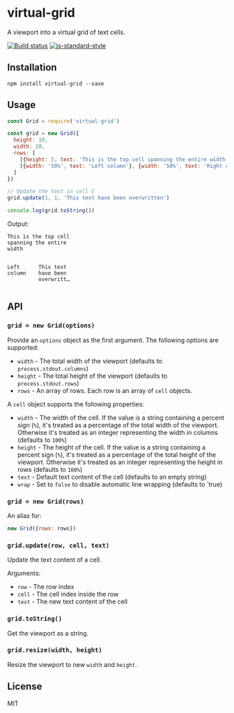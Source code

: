 # virtual-grid

A viewport into a virtual grid of text cells.

[![Build status](https://travis-ci.org/watson/virtual-grid.svg?branch=master)](https://travis-ci.org/watson/virtual-grid)
[![js-standard-style](https://img.shields.io/badge/code%20style-standard-brightgreen.svg?style=flat)](https://github.com/feross/standard)

## Installation

```
npm install virtual-grid --save
```

## Usage

```js
const Grid = require('virtual-grid')

const grid = new Grid({
  height: 10,
  width: 20,
  rows: [
    [{height: 5, text: 'This is the top cell spanning the entire width'}],
    [{width: '50%', text: 'Left column'}, {width: '50%', text: 'Right column'}]
  ]
})

// Update the text in cell C
grid.update(1, 1, 'This text have been overwritten')

console.log(grid.toString())
```

Output:

```
This is the top cell
spanning the entire
width


Left      This text
column    have been
          overwritt…


```

## API

### `grid = new Grid(options)`

Provide an `options` object as the first argument. The following options
are supported:

- `width` - The total width of the viewport (defaults to
  `process.stdout.columns`)
- `height` - The total height of the viewport (defaults to
  `process.stdout.rows`)
- `rows` - An array of rows. Each row is an array of `cell` objects.

A `cell` object supports the following properties:

- `width` - The width of the cell. If the value is a string containing a
  percent sign (`%`), it's treated as a percentage of the total width of
  the viewport. Otherwise it's treated as an integer representing the
  width in columns (defaults to `100%`)
- `height` - The height of the cell. If the value is a string containing
  a percent sign (`%`), it's treated as a percentage of the total height
  of the viewport. Otherwise it's treated as an integer representing the
  height in rows (defaults to `100%`)
- `text` - Default text content of the cell (defaults to an empty
  string)
- `wrap` - Set to `false` to disable automatic line wrapping (defaults
  to `true)

### `grid = new Grid(rows)`

An alias for:

```js
new Grid({rows: rows})
```

### `grid.update(row, cell, text)`

Update the text content of a cell.

Arguments:

- `row` - The row index
- `cell` - The cell index inside the row
- `text` - The new text content of the cell

### `grid.toString()`

Get the viewport as a string.

### `grid.resize(width, height)`

Resize the viewport to new `width` and `height`.

## License

MIT
